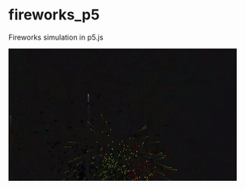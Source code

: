 # fireworks_p5
Fireworks simulation in p5.js

![alt text](https://github.com/planigan/fireworks_p5/raw/master/screencapture.gif "Screen Capture")
